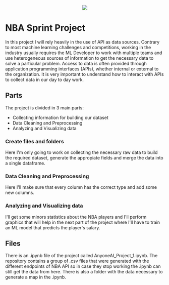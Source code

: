 <p align="center">
  <img src="https://encrypted-tbn0.gstatic.com/images?q=tbn:ANd9GcQ-dVcJLNeI7NdoFRskqhW5QFdg1SAwxVgGMg&usqp=CAU"/>
</p>

# NBA Sprint Project
In this project I will rely heavily in the use of API as data sources. Contrary to most machine learning challenges and competitions, working in the industry usually requires the ML Developer to work with multiple teams and use heterogeneous sources of information to get the necessary data to solve a particular problem. Access to data is often provided through application programming interfaces (APIs), whether internal or external to the organization. It is very important to understand how to interact with APIs to collect data in our day to day work.

## Parts

The project is divided in 3 main parts:
* Collecting information for building our dataset
* Data Cleaning and Preprocessing
*  Analyzing and Visualizing data

### Create files and folders

Here I'm only going to work on collecting the necessary raw data to build the required dataset, generate the appropiate fields and merge the data into a single dataframe.

### Data Cleaning and Preprocessing

Here I'll make sure that every column has the correct type and add some new columns.

### Analyzing and Visualizing data
 
I'll get some minors statistics about the NBA players and I'll perform graphics that will help in the next part of the project where I'll have to train an ML model that predicts the player's salary.

##  Files

There is an .ipynb file of the project called AnyoneAI_Project_1.ipynb.
The repository contains a group of .csv files that were generated with the different endpoints of NBA API so in case they stop working the .ipynb can still get the data from here.
There is also a folder with the data necessary to generate a map in the .ipynb.
